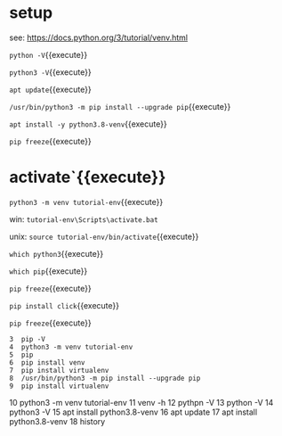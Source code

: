 

# setup

see:
https://docs.python.org/3/tutorial/venv.html


`python -V`{{execute}}
   
`python3 -V`{{execute}}

`apt update`{{execute}}

`/usr/bin/python3 -m pip install --upgrade pip`{{execute}}

`apt install -y python3.8-venv`{{execute}}

`pip freeze`{{execute}}

# activate`{{execute}}

`python3 -m venv tutorial-env`{{execute}}

win:
    `tutorial-env\Scripts\activate.bat`

unix:
    `source tutorial-env/bin/activate`{{execute}}

`which python3`{{execute}}

`which pip`{{execute}}

`pip freeze`{{execute}}

`pip install click`{{execute}}

`pip freeze`{{execute}}

 



    3  pip -V
    4  python3 -m venv tutorial-env
    5  pip
    6  pip install venv
    7  pip install virtualenv
    8  /usr/bin/python3 -m pip install --upgrade pip
    9  pip install virtualenv
   10  python3 -m venv tutorial-env
   11  venv -h
   12  pythpn -V
   13  python -V
   14  python3 -V
   15  apt install python3.8-venv
   16  apt update
   17  apt install python3.8-venv
   18  history

